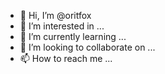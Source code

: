 - 👋 Hi, I’m @oritfox
- 👀 I’m interested in ...
- 🌱 I’m currently learning ...
- 💞️ I’m looking to collaborate on ...
- 📫 How to reach me ...

<!---
oritfux/oritfux is a ✨ special ✨ repository because its `README.md` (this file) appears on your GitHub profile.
You can click the Preview link to take a look at your changes.
--->

